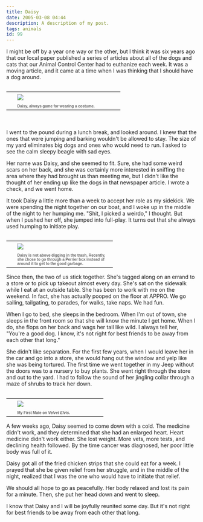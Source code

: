 ```yaml
---
title: Daisy
date: 2005-03-08 04:44
description: A description of my post.
tags: animals
id: 99
---
```

I might be off by a year one way or the other, but I think it was six years ago that our local paper published a series of articles about all of the dogs and cats that our Animal Control Center had to euthanize each week.  It was a moving article, and it came at a time when I was thinking that I should have a dog around.  

<table cellpadding=0 cellspacing=0 border=0 align=left><tr><td width=5 rowspan=2><spacer type=block width=5 height=1></spacer></td><td width=265><img src="/img/daisy-parade.jpg" aborder=0 vspace=4/></td></tr><tr><td width=265><font face="verdana, arial, geneva" size=1 color=#666666><b>Daisy, always game for wearing a costume.</b></font></td></tr></table>
<span class="spanEndPreview">&nbsp;</span><br /><br />I went to the pound during a lunch break, and looked around.  I knew that the ones that were jumping and barking wouldn't be allowed to stay.  The size of my yard eliminates big dogs and ones who would need to run.  I asked to see the calm sleepy beagle with sad eyes.

Her name was Daisy, and she seemed to fit.  Sure, she had some weird scars on her back, and she was certainly more interested in sniffing the area where they had brought us than meeting me, but I didn't like the thought of her ending up like the dogs in that newspaper article.  I wrote a check, and we went home.

It took Daisy a little more than a week to accept her role as my sidekick.  We were spending the night together on our boat, and I woke up in the middle of the night to her humping me.  "Shit, I picked a weirdo," I thought.  But when I pushed her off, she jumped into full-play.  It turns out that she always used humping to initiate play.

<table cellpadding=0 cellspacing=0 border=0 align=right><tr><td width=5 rowspan=2><spacer type=block width=5 height=1></spacer></td><td width=245><img src="/img/daisy-box.jpg" aborder=0 vspace=4/></td></tr><tr><td width=245><font face="verdana, arial, geneva" size=1 color=#666666><b>Daisy is not above digging in the trash.  Recently, she chose to go through a Perrier box instead of around it to get to the good garbage.</b></font></td></tr></table>

Since then, the two of us stick together.  She's tagged along on an errand to a store or to pick up takeout almost every day.  She's sat on the sidewalk while I eat at an outside table.  She has been to work with me on the weekend.  In fact, she has actually pooped on the floor at APPRO.  We go sailing, tailgating, to parades, for walks, take naps.  We had fun.

When I go to bed, she sleeps in the bedroom.  When I'm out of town, she sleeps in the front room so that she will know the minute I get home.  When I do, she flops on her back and wags her tail like wild.  I always tell her, "You're a good dog.  I know, it's not right for best friends to be away from each other that long."

She didn't like separation.  For the first few years, when I would leave her in the car and go into a store, she would hang out the window and yelp like she was being tortured.  The first time we went together in my Jeep without the doors was to a nursery to buy plants.  She went right through the store and out to the yard.  I had to follow the sound of her jingling collar through a maze of shrubs to track her down.

<table cellpadding=0 cellspacing=0 border=0 align=right><tr><td width=5 rowspan=2><spacer type=block width=5 height=1></spacer></td><td width=220><img src="/img/daisy-sailing.jpg" aborder=0 vspace=4/></td></tr><tr><td width=220><font face="verdana, arial, geneva" size=1 color=#666666><b>My First Mate on <i>Velvet Elvis</i>.</b></font></td></tr></table>

A few weeks ago, Daisy seemed to come down with a cold.  The medicine didn't work, and they determined that she had an enlarged heart.  Heart medicine didn't work either.  She lost weight.  More vets, more tests, and declining health followed.  By the time cancer was diagnosed, her poor little body was full of it.

Daisy got all of the fried chicken strips that she could eat for a week.  I prayed that she be given relief from her struggle, and in the middle of the night, realized that I was the one who would have to initiate that relief.

We should all hope to go as peacefully.  Her body relaxed and lost its pain for a minute.  Then, she put her head down and went to sleep.

I know that Daisy and I will be joyfully reunited some day.  But it's not right for best friends to be away from each other that long.
